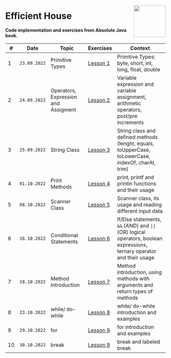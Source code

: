 ###
<img align="right" width="100" height="100" src="https://user-images.githubusercontent.com/19970595/196669301-8cd9fc25-3f95-42d2-b965-94a5063ef865.jpg"/>

# **Efficient House** #

**Code implementation and exercises from Absolute Java book.**

|#|**Date**|**Topic**|**Exercises**|**Context**|      
|-|--------|---------|-------------|-----------|      
|1|`23.09.2022`|Primitive Types|[Lesson 1](https://github.com/erenuygur/EfficientHouseJava/blob/main/src/lessons/l1/PrimitiveTypes.java)|Primitive Types: byte, short, int, long, float, double| 
|2|`24.09.2022`|Operators, Expression and Assigment|[Lesson 2](https://github.com/erenuygur/EfficientHouseJava/tree/main/src/lessons/l2)|Variable expression and variable assignment, arithmetic operators, post/pre increments|
|3|`25.09.2022`|String Class|[Lesson 3](https://github.com/erenuygur/EfficientHouseJava/tree/main/src/lessons/l3/string)|String class and defined methods<br>  (lenght, equals, toUpperCase, toLowerCase, indexOf, charAt, trim)|
|4|`01.10.2022`|Print Methods|[Lesson 4](https://github.com/erenuygur/EfficientHouseJava/tree/main/src/lessons/l4)|print, printf and println functions and their usage|
|5|`08.10.2022`|Scanner Class|[Lesson 5](https://github.com/erenuygur/EfficientHouseJava/tree/main/src/lessons/l5)|Scanner class, its usage and reading different input data|
|6|`16.10.2022`|Conditional Statements|[Lesson 6](https://github.com/erenuygur/EfficientHouseJava/tree/main/src/lessons/l6)|If/Else statements, `&&` (AND) and `\|\|` (OR) logical operators, boolean expressions, ternary operator and their usage |
|7|`18.10.2022`|Method Introduction|[Lesson 7](https://github.com/erenuygur/EfficientHouseJava/tree/main/src/lessons/l7)|Method introduction, using methods with arguments and return types of methods|
|8|`23.10.2022`|while/ do-while|[Lesson 8](https://github.com/erenuygur/EfficientHouseJava/tree/main/src/lessons/l8)|while/ do-while introduction and examples|
|9|`29.10.2022`|for|[Lesson 9](https://github.com/erenuygur/EfficientHouseJava/tree/main/src/lessons/l9)|for introduction and examples|
|10|`30.10.2022`|break|[Lesson 9](https://github.com/erenuygur/EfficientHouseJava/tree/main/src/lessons/l9)|break and labeled break|
